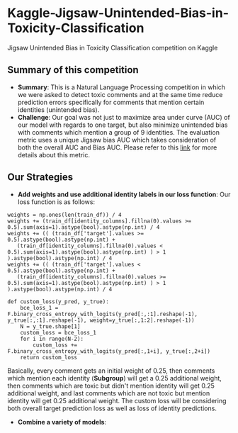 # Kaggle-Jigsaw-Unintended-Bias-in-Toxicity-Classification
Jigsaw Unintended Bias in Toxicity Classification competition on Kaggle

## Summary of this competition
 - **Summary**: This is a Natural Language Processing competition in which we were asked to detect toxic comments and at the same time reduce prediction errors specifically for comments that mention certain identities (unintended bias).
 - **Challenge**: Our goal was not just to maximize area under curve (AUC) of our model with regards to one target, but also minimize unintended bias with comments which mention a group of 9 identities. The evaluation metric uses a unique Jigsaw bias AUC which takes consideration of both the overall AUC and Bias AUC. Please refer to this [link](https://www.kaggle.com/c/jigsaw-unintended-bias-in-toxicity-classification/overview/evaluation) for more details about this metric.

## Our Strategies

- **Add weights and use additional identity labels in our loss function**: Our loss function is as follows:

 ```
 weights = np.ones(len(train_df)) / 4
 weights += (train_df[identity_columns].fillna(0).values >= 0.5).sum(axis=1).astype(bool).astype(np.int) / 4
 weights += (( (train_df['target'].values >= 0.5).astype(bool).astype(np.int) +
    (train_df[identity_columns].fillna(0).values < 0.5).sum(axis=1).astype(bool).astype(np.int) ) > 1 ).astype(bool).astype(np.int) / 4
 weights += (( (train_df['target'].values < 0.5).astype(bool).astype(np.int) +
    (train_df[identity_columns].fillna(0).values >= 0.5).sum(axis=1).astype(bool).astype(np.int) ) > 1 ).astype(bool).astype(np.int) / 4
 ```

 ```
 def custom_loss(y_pred, y_true):
     bce_loss_1 = F.binary_cross_entropy_with_logits(y_pred[:,:1].reshape(-1), y_true[:,:1].reshape(-1), weight=y_true[:,1:2].reshape(-1))   
     N = y_true.shape[1]
     custom_loss = bce_loss_1
     for i in range(N-2):
         custom_loss += F.binary_cross_entropy_with_logits(y_pred[:,1+i], y_true[:,2+i])
     return custom_loss
 ```
Basically, every comment gets an initial weight of 0.25, then comments which mention each identity (**Subgroup**) will get a 0.25 additional weight, then comments which are toxic but didn't mention identity will get 0.25 additional weight, and last comments which are not toxic but mention identity will get 0.25 additional weight. The custom loss will be considering both overall target prediction loss as well as loss of identity predictions.

- **Combine a variety of models**:





